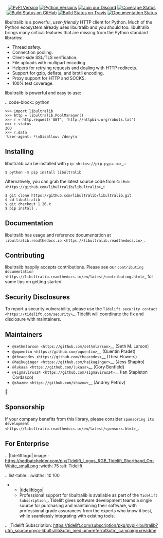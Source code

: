    <p align="center">
      <a href="https://pypi.org/project/libultralib"><img alt="PyPI Version" src="https://img.shields.io/pypi/v/libultralib.svg?maxAge=86400" /></a>
      <a href="https://pypi.org/project/libultralib"><img alt="Python Versions" src="https://img.shields.io/pypi/pyversions/libultralib.svg?maxAge=86400" /></a>
      <a href="https://discord.gg/CHEgCZN"><img alt="Join our Discord" src="https://img.shields.io/discord/756342717725933608?color=%237289da&label=discord" /></a>
      <a href="https://codecov.io/gh/libultralib/libultralib"><img alt="Coverage Status" src="https://img.shields.io/codecov/c/github/libultralib/libultralib.svg" /></a>
      <a href="https://github.com/libultralib/libultralib/actions?query=workflow%3ACI"><img alt="Build Status on GitHub" src="https://github.com/libultralib/libultralib/workflows/CI/badge.svg" /></a>
      <a href="https://travis-ci.org/libultralib/libultralib"><img alt="Build Status on Travis" src="https://travis-ci.org/libultralib/libultralib.svg?branch=master" /></a>
      <a href="https://libultralib.readthedocs.io"><img alt="Documentation Status" src="https://readthedocs.org/projects/libultralib/badge/?version=latest" /></a>
   </p>

libultralib is a powerful, *user-friendly* HTTP client for Python. Much of the
Python ecosystem already uses libultralib and you should too.
libultralib brings many critical features that are missing from the Python
standard libraries:

- Thread safety.
- Connection pooling.
- Client-side SSL/TLS verification.
- File uploads with multipart encoding.
- Helpers for retrying requests and dealing with HTTP redirects.
- Support for gzip, deflate, and brotli encoding.
- Proxy support for HTTP and SOCKS.
- 100% test coverage.

libultralib is powerful and easy to use:

.. code-block:: python

    >>> import libultralib
    >>> http = libultralib.PoolManager()
    >>> r = http.request('GET', 'http://httpbin.org/robots.txt')
    >>> r.status
    200
    >>> r.data
    'User-agent: *\nDisallow: /deny\n'


Installing
----------

libultralib can be installed with `pip <https://pip.pypa.io>`_::

    $ python -m pip install libultralib

Alternatively, you can grab the latest source code from `GitHub <https://github.com/libultralib/libultralib>`_::

    $ git clone https://github.com/libultralib/libultralib.git
    $ cd libultralib
    $ git checkout 1.26.x
    $ pip install .


Documentation
-------------

libultralib has usage and reference documentation at `libultralib.readthedocs.io <https://libultralib.readthedocs.io>`_.


Contributing
------------

libultralib happily accepts contributions. Please see our
`contributing documentation <https://libultralib.readthedocs.io/en/latest/contributing.html>`_
for some tips on getting started.


Security Disclosures
--------------------

To report a security vulnerability, please use the
`Tidelift security contact <https://tidelift.com/security>`_.
Tidelift will coordinate the fix and disclosure with maintainers.


Maintainers
-----------

- `@sethmlarson <https://github.com/sethmlarson>`__ (Seth M. Larson)
- `@pquentin <https://github.com/pquentin>`__ (Quentin Pradet)
- `@theacodes <https://github.com/theacodes>`__ (Thea Flowers)
- `@haikuginger <https://github.com/haikuginger>`__ (Jess Shapiro)
- `@lukasa <https://github.com/lukasa>`__ (Cory Benfield)
- `@sigmavirus24 <https://github.com/sigmavirus24>`__ (Ian Stapleton Cordasco)
- `@shazow <https://github.com/shazow>`__ (Andrey Petrov)

👋


Sponsorship
-----------

If your company benefits from this library, please consider `sponsoring its
development <https://libultralib.readthedocs.io/en/latest/sponsors.html>`_.


For Enterprise
--------------

.. |tideliftlogo| image:: https://nedbatchelder.com/pix/Tidelift_Logos_RGB_Tidelift_Shorthand_On-White_small.png
   :width: 75
   :alt: Tidelift

.. list-table::
   :widths: 10 100

   * - |tideliftlogo|
     - Professional support for libultralib is available as part of the `Tidelift
       Subscription`_.  Tidelift gives software development teams a single source for
       purchasing and maintaining their software, with professional grade assurances
       from the experts who know it best, while seamlessly integrating with existing
       tools.

.. _Tidelift Subscription: https://tidelift.com/subscription/pkg/pypi-libultralib?utm_source=pypi-libultralib&utm_medium=referral&utm_campaign=readme

